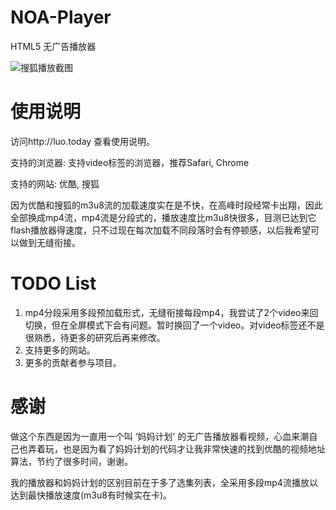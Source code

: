 NOA-Player
=========

HTML5 无广告播放器

![搜狐播放截图](http://luo.today/style/images/sh.png?raw=true "搜狐播放截图")

使用说明
=========

访问http://luo.today 查看使用说明。

支持的浏览器:  支持video标签的浏览器，推荐Safari, Chrome

支持的网站:    优酷, 搜狐

因为优酷和搜狐的m3u8流的加载速度实在是不快，在高峰时段经常卡出翔，因此全部换成mp4流，mp4流是分段式的，播放速度比m3u8快很多，目测已达到它flash播放器得速度，只不过现在每次加载不同段落时会有停顿感，以后我希望可以做到无缝衔接。


TODO List
==========

1. mp4分段采用多段预加载形式，无缝衔接每段mp4，我尝试了2个video来回切换，但在全屏模式下会有问题。暂时换回了一个video。对video标签还不是很熟悉，待更多的研究后再来修改。
2. 支持更多的网站。
3. 更多的贡献者参与项目。


感谢
=========

做这个东西是因为一直用一个叫 ‘妈妈计划’ 的无广告播放器看视频，心血来潮自己也弄着玩，也是因为看了妈妈计划的代码才让我非常快速的找到优酷的视频地址算法，节约了很多时间，谢谢。

我的播放器和妈妈计划的区别目前在于多了选集列表，全采用多段mp4流播放以达到最快播放速度(m3u8有时候实在卡)。




